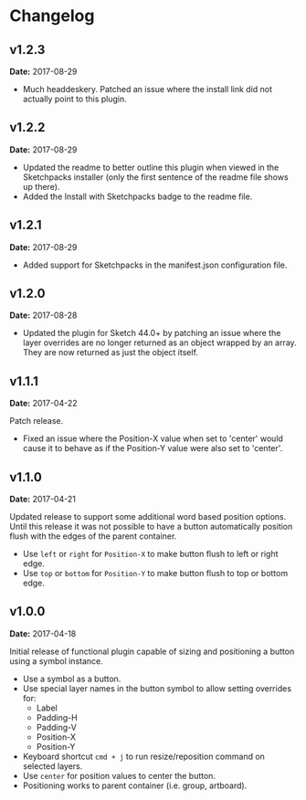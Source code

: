 # Changelog

## v1.2.3
**Date:** 2017-08-29

* Much headdeskery. Patched an issue where the install link did not actually point to this plugin.

## v1.2.2
**Date:** 2017-08-29

* Updated the readme to better outline this plugin when viewed in the Sketchpacks installer (only the first sentence of the readme file shows up there).
* Added the Install with Sketchpacks badge to the readme file. 

## v1.2.1
**Date:** 2017-08-29

* Added support for Sketchpacks in the manifest.json configuration file.

## v1.2.0
**Date:** 2017-08-28

* Updated the plugin for Sketch 44.0+ by patching an issue where the layer overrides are no longer returned as an object wrapped by an array. They are now returned as just the object itself.

## v1.1.1
**Date:** 2017-04-22

Patch release.
 
* Fixed an issue where the Position-X value when set to 'center' would cause it to behave as if the Position-Y value were also set to 'center'.

## v1.1.0
**Date:** 2017-04-21

Updated release to support some additional word based position options. Until this release it was not possible to have a button automatically position flush with the edges of the parent container.

* Use `left` or `right` for `Position-X` to make button flush to left or right edge.
* Use `top` or `bottom` for `Position-Y` to make button flush to top or bottom edge.

## v1.0.0
**Date:** 2017-04-18

Initial release of functional plugin capable of sizing and positioning a button using a symbol instance.

* Use a symbol as a button.
* Use special layer names in the button symbol to allow setting overrides for:
    * Label
    * Padding-H
    * Padding-V
    * Position-X
    * Position-Y
* Keyboard shortcut `cmd + j` to run resize/reposition command on selected layers.
* Use `center` for position values to center the button.
* Positioning works to parent container (i.e. group, artboard).

